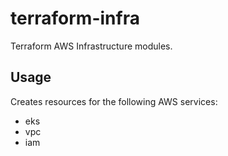 # terraform-infra

Terraform AWS Infrastructure modules.

## Usage

Creates resources for the following AWS services:

* eks
* vpc
* iam
